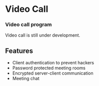 # Video Call
### Video call program

Video call is still under development.

## Features
* Client authentication to prevent hackers
* Password protected meeting rooms
* Encrypted server-client communication
* Meeting chat
